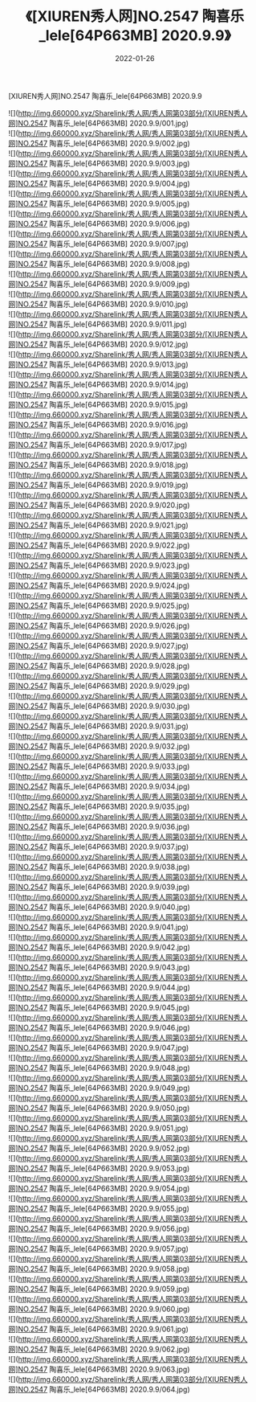 ﻿---
layout: post
title:  《[XIUREN秀人网]NO.2547 陶喜乐_lele[64P663MB] 2020.9.9》
date:   2022-01-26
img: http://img.660000.xyz/Sharelink/秀人网/秀人网第03部分/[XIUREN秀人网]NO.2547 陶喜乐_lele[64P663MB] 2020.9.9/000.jpg
categories: [美女, 清纯, 唯美]
---

[XIUREN秀人网]NO.2547 陶喜乐_lele[64P663MB] 2020.9.9

 ![](http://img.660000.xyz/Sharelink/秀人网/秀人网第03部分/[XIUREN秀人网]NO.2547 陶喜乐_lele[64P663MB] 2020.9.9/001.jpg) <br>![](http://img.660000.xyz/Sharelink/秀人网/秀人网第03部分/[XIUREN秀人网]NO.2547 陶喜乐_lele[64P663MB] 2020.9.9/002.jpg) <br>![](http://img.660000.xyz/Sharelink/秀人网/秀人网第03部分/[XIUREN秀人网]NO.2547 陶喜乐_lele[64P663MB] 2020.9.9/003.jpg) <br>![](http://img.660000.xyz/Sharelink/秀人网/秀人网第03部分/[XIUREN秀人网]NO.2547 陶喜乐_lele[64P663MB] 2020.9.9/004.jpg) <br>![](http://img.660000.xyz/Sharelink/秀人网/秀人网第03部分/[XIUREN秀人网]NO.2547 陶喜乐_lele[64P663MB] 2020.9.9/005.jpg) <br>![](http://img.660000.xyz/Sharelink/秀人网/秀人网第03部分/[XIUREN秀人网]NO.2547 陶喜乐_lele[64P663MB] 2020.9.9/006.jpg) <br>![](http://img.660000.xyz/Sharelink/秀人网/秀人网第03部分/[XIUREN秀人网]NO.2547 陶喜乐_lele[64P663MB] 2020.9.9/007.jpg) <br>![](http://img.660000.xyz/Sharelink/秀人网/秀人网第03部分/[XIUREN秀人网]NO.2547 陶喜乐_lele[64P663MB] 2020.9.9/008.jpg) <br>![](http://img.660000.xyz/Sharelink/秀人网/秀人网第03部分/[XIUREN秀人网]NO.2547 陶喜乐_lele[64P663MB] 2020.9.9/009.jpg) <br>![](http://img.660000.xyz/Sharelink/秀人网/秀人网第03部分/[XIUREN秀人网]NO.2547 陶喜乐_lele[64P663MB] 2020.9.9/010.jpg) <br>![](http://img.660000.xyz/Sharelink/秀人网/秀人网第03部分/[XIUREN秀人网]NO.2547 陶喜乐_lele[64P663MB] 2020.9.9/011.jpg) <br>![](http://img.660000.xyz/Sharelink/秀人网/秀人网第03部分/[XIUREN秀人网]NO.2547 陶喜乐_lele[64P663MB] 2020.9.9/012.jpg) <br>![](http://img.660000.xyz/Sharelink/秀人网/秀人网第03部分/[XIUREN秀人网]NO.2547 陶喜乐_lele[64P663MB] 2020.9.9/013.jpg) <br>![](http://img.660000.xyz/Sharelink/秀人网/秀人网第03部分/[XIUREN秀人网]NO.2547 陶喜乐_lele[64P663MB] 2020.9.9/014.jpg) <br>![](http://img.660000.xyz/Sharelink/秀人网/秀人网第03部分/[XIUREN秀人网]NO.2547 陶喜乐_lele[64P663MB] 2020.9.9/015.jpg) <br>![](http://img.660000.xyz/Sharelink/秀人网/秀人网第03部分/[XIUREN秀人网]NO.2547 陶喜乐_lele[64P663MB] 2020.9.9/016.jpg) <br>![](http://img.660000.xyz/Sharelink/秀人网/秀人网第03部分/[XIUREN秀人网]NO.2547 陶喜乐_lele[64P663MB] 2020.9.9/017.jpg) <br>![](http://img.660000.xyz/Sharelink/秀人网/秀人网第03部分/[XIUREN秀人网]NO.2547 陶喜乐_lele[64P663MB] 2020.9.9/018.jpg) <br>![](http://img.660000.xyz/Sharelink/秀人网/秀人网第03部分/[XIUREN秀人网]NO.2547 陶喜乐_lele[64P663MB] 2020.9.9/019.jpg) <br>![](http://img.660000.xyz/Sharelink/秀人网/秀人网第03部分/[XIUREN秀人网]NO.2547 陶喜乐_lele[64P663MB] 2020.9.9/020.jpg) <br>![](http://img.660000.xyz/Sharelink/秀人网/秀人网第03部分/[XIUREN秀人网]NO.2547 陶喜乐_lele[64P663MB] 2020.9.9/021.jpg) <br>![](http://img.660000.xyz/Sharelink/秀人网/秀人网第03部分/[XIUREN秀人网]NO.2547 陶喜乐_lele[64P663MB] 2020.9.9/022.jpg) <br>![](http://img.660000.xyz/Sharelink/秀人网/秀人网第03部分/[XIUREN秀人网]NO.2547 陶喜乐_lele[64P663MB] 2020.9.9/023.jpg) <br>![](http://img.660000.xyz/Sharelink/秀人网/秀人网第03部分/[XIUREN秀人网]NO.2547 陶喜乐_lele[64P663MB] 2020.9.9/024.jpg) <br>![](http://img.660000.xyz/Sharelink/秀人网/秀人网第03部分/[XIUREN秀人网]NO.2547 陶喜乐_lele[64P663MB] 2020.9.9/025.jpg) <br>![](http://img.660000.xyz/Sharelink/秀人网/秀人网第03部分/[XIUREN秀人网]NO.2547 陶喜乐_lele[64P663MB] 2020.9.9/026.jpg) <br>![](http://img.660000.xyz/Sharelink/秀人网/秀人网第03部分/[XIUREN秀人网]NO.2547 陶喜乐_lele[64P663MB] 2020.9.9/027.jpg) <br>![](http://img.660000.xyz/Sharelink/秀人网/秀人网第03部分/[XIUREN秀人网]NO.2547 陶喜乐_lele[64P663MB] 2020.9.9/028.jpg) <br>![](http://img.660000.xyz/Sharelink/秀人网/秀人网第03部分/[XIUREN秀人网]NO.2547 陶喜乐_lele[64P663MB] 2020.9.9/029.jpg) <br>![](http://img.660000.xyz/Sharelink/秀人网/秀人网第03部分/[XIUREN秀人网]NO.2547 陶喜乐_lele[64P663MB] 2020.9.9/030.jpg) <br>![](http://img.660000.xyz/Sharelink/秀人网/秀人网第03部分/[XIUREN秀人网]NO.2547 陶喜乐_lele[64P663MB] 2020.9.9/031.jpg) <br>![](http://img.660000.xyz/Sharelink/秀人网/秀人网第03部分/[XIUREN秀人网]NO.2547 陶喜乐_lele[64P663MB] 2020.9.9/032.jpg) <br>![](http://img.660000.xyz/Sharelink/秀人网/秀人网第03部分/[XIUREN秀人网]NO.2547 陶喜乐_lele[64P663MB] 2020.9.9/033.jpg) <br>![](http://img.660000.xyz/Sharelink/秀人网/秀人网第03部分/[XIUREN秀人网]NO.2547 陶喜乐_lele[64P663MB] 2020.9.9/034.jpg) <br>![](http://img.660000.xyz/Sharelink/秀人网/秀人网第03部分/[XIUREN秀人网]NO.2547 陶喜乐_lele[64P663MB] 2020.9.9/035.jpg) <br>![](http://img.660000.xyz/Sharelink/秀人网/秀人网第03部分/[XIUREN秀人网]NO.2547 陶喜乐_lele[64P663MB] 2020.9.9/036.jpg) <br>![](http://img.660000.xyz/Sharelink/秀人网/秀人网第03部分/[XIUREN秀人网]NO.2547 陶喜乐_lele[64P663MB] 2020.9.9/037.jpg) <br>![](http://img.660000.xyz/Sharelink/秀人网/秀人网第03部分/[XIUREN秀人网]NO.2547 陶喜乐_lele[64P663MB] 2020.9.9/038.jpg) <br>![](http://img.660000.xyz/Sharelink/秀人网/秀人网第03部分/[XIUREN秀人网]NO.2547 陶喜乐_lele[64P663MB] 2020.9.9/039.jpg) <br>![](http://img.660000.xyz/Sharelink/秀人网/秀人网第03部分/[XIUREN秀人网]NO.2547 陶喜乐_lele[64P663MB] 2020.9.9/040.jpg) <br>![](http://img.660000.xyz/Sharelink/秀人网/秀人网第03部分/[XIUREN秀人网]NO.2547 陶喜乐_lele[64P663MB] 2020.9.9/041.jpg) <br>![](http://img.660000.xyz/Sharelink/秀人网/秀人网第03部分/[XIUREN秀人网]NO.2547 陶喜乐_lele[64P663MB] 2020.9.9/042.jpg) <br>![](http://img.660000.xyz/Sharelink/秀人网/秀人网第03部分/[XIUREN秀人网]NO.2547 陶喜乐_lele[64P663MB] 2020.9.9/043.jpg) <br>![](http://img.660000.xyz/Sharelink/秀人网/秀人网第03部分/[XIUREN秀人网]NO.2547 陶喜乐_lele[64P663MB] 2020.9.9/044.jpg) <br>![](http://img.660000.xyz/Sharelink/秀人网/秀人网第03部分/[XIUREN秀人网]NO.2547 陶喜乐_lele[64P663MB] 2020.9.9/045.jpg) <br>![](http://img.660000.xyz/Sharelink/秀人网/秀人网第03部分/[XIUREN秀人网]NO.2547 陶喜乐_lele[64P663MB] 2020.9.9/046.jpg) <br>![](http://img.660000.xyz/Sharelink/秀人网/秀人网第03部分/[XIUREN秀人网]NO.2547 陶喜乐_lele[64P663MB] 2020.9.9/047.jpg) <br>![](http://img.660000.xyz/Sharelink/秀人网/秀人网第03部分/[XIUREN秀人网]NO.2547 陶喜乐_lele[64P663MB] 2020.9.9/048.jpg) <br>![](http://img.660000.xyz/Sharelink/秀人网/秀人网第03部分/[XIUREN秀人网]NO.2547 陶喜乐_lele[64P663MB] 2020.9.9/049.jpg) <br>![](http://img.660000.xyz/Sharelink/秀人网/秀人网第03部分/[XIUREN秀人网]NO.2547 陶喜乐_lele[64P663MB] 2020.9.9/050.jpg) <br>![](http://img.660000.xyz/Sharelink/秀人网/秀人网第03部分/[XIUREN秀人网]NO.2547 陶喜乐_lele[64P663MB] 2020.9.9/051.jpg) <br>![](http://img.660000.xyz/Sharelink/秀人网/秀人网第03部分/[XIUREN秀人网]NO.2547 陶喜乐_lele[64P663MB] 2020.9.9/052.jpg) <br>![](http://img.660000.xyz/Sharelink/秀人网/秀人网第03部分/[XIUREN秀人网]NO.2547 陶喜乐_lele[64P663MB] 2020.9.9/053.jpg) <br>![](http://img.660000.xyz/Sharelink/秀人网/秀人网第03部分/[XIUREN秀人网]NO.2547 陶喜乐_lele[64P663MB] 2020.9.9/054.jpg) <br>![](http://img.660000.xyz/Sharelink/秀人网/秀人网第03部分/[XIUREN秀人网]NO.2547 陶喜乐_lele[64P663MB] 2020.9.9/055.jpg) <br>![](http://img.660000.xyz/Sharelink/秀人网/秀人网第03部分/[XIUREN秀人网]NO.2547 陶喜乐_lele[64P663MB] 2020.9.9/056.jpg) <br>![](http://img.660000.xyz/Sharelink/秀人网/秀人网第03部分/[XIUREN秀人网]NO.2547 陶喜乐_lele[64P663MB] 2020.9.9/057.jpg) <br>![](http://img.660000.xyz/Sharelink/秀人网/秀人网第03部分/[XIUREN秀人网]NO.2547 陶喜乐_lele[64P663MB] 2020.9.9/058.jpg) <br>![](http://img.660000.xyz/Sharelink/秀人网/秀人网第03部分/[XIUREN秀人网]NO.2547 陶喜乐_lele[64P663MB] 2020.9.9/059.jpg) <br>![](http://img.660000.xyz/Sharelink/秀人网/秀人网第03部分/[XIUREN秀人网]NO.2547 陶喜乐_lele[64P663MB] 2020.9.9/060.jpg) <br>![](http://img.660000.xyz/Sharelink/秀人网/秀人网第03部分/[XIUREN秀人网]NO.2547 陶喜乐_lele[64P663MB] 2020.9.9/061.jpg) <br>![](http://img.660000.xyz/Sharelink/秀人网/秀人网第03部分/[XIUREN秀人网]NO.2547 陶喜乐_lele[64P663MB] 2020.9.9/062.jpg) <br>![](http://img.660000.xyz/Sharelink/秀人网/秀人网第03部分/[XIUREN秀人网]NO.2547 陶喜乐_lele[64P663MB] 2020.9.9/063.jpg) <br>![](http://img.660000.xyz/Sharelink/秀人网/秀人网第03部分/[XIUREN秀人网]NO.2547 陶喜乐_lele[64P663MB] 2020.9.9/064.jpg) <br>